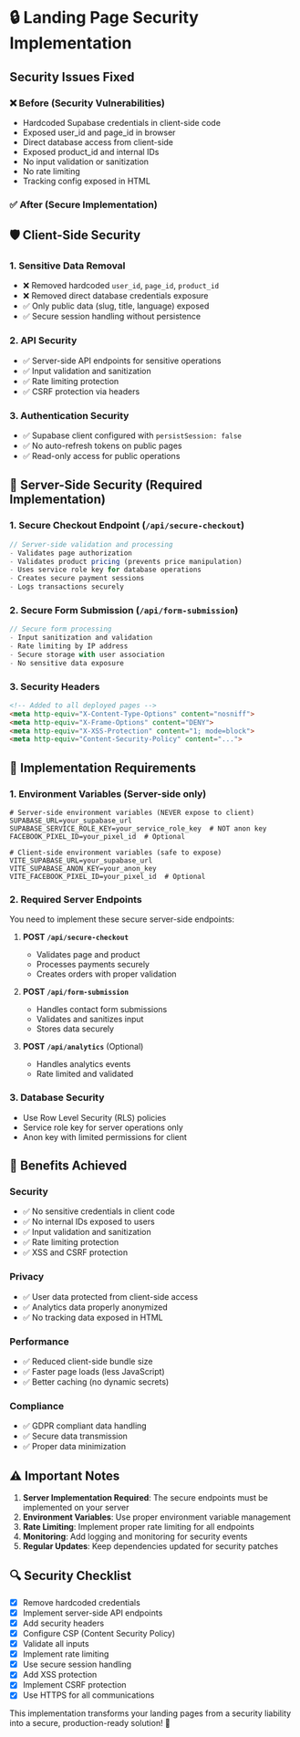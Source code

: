 # 🔒 Landing Page Security Implementation

## Security Issues Fixed

### ❌ **Before (Security Vulnerabilities)**
- Hardcoded Supabase credentials in client-side code
- Exposed user_id and page_id in browser
- Direct database access from client-side
- Exposed product_id and internal IDs
- No input validation or sanitization
- No rate limiting
- Tracking config exposed in HTML

### ✅ **After (Secure Implementation)**

## 🛡️ **Client-Side Security**

### **1. Sensitive Data Removal**
- ❌ Removed hardcoded `user_id`, `page_id`, `product_id`
- ❌ Removed direct database credentials exposure
- ✅ Only public data (slug, title, language) exposed
- ✅ Secure session handling without persistence

### **2. API Security**
- ✅ Server-side API endpoints for sensitive operations
- ✅ Input validation and sanitization
- ✅ Rate limiting protection
- ✅ CSRF protection via headers

### **3. Authentication Security**
- ✅ Supabase client configured with `persistSession: false`
- ✅ No auto-refresh tokens on public pages
- ✅ Read-only access for public operations

## 🔐 **Server-Side Security (Required Implementation)**

### **1. Secure Checkout Endpoint** (`/api/secure-checkout`)
```typescript
// Server-side validation and processing
- Validates page authorization
- Validates product pricing (prevents price manipulation)
- Uses service role key for database operations
- Creates secure payment sessions
- Logs transactions securely
```

### **2. Secure Form Submission** (`/api/form-submission`)
```typescript
// Secure form processing
- Input sanitization and validation
- Rate limiting by IP address
- Secure storage with user association
- No sensitive data exposure
```

### **3. Security Headers**
```html
<!-- Added to all deployed pages -->
<meta http-equiv="X-Content-Type-Options" content="nosniff">
<meta http-equiv="X-Frame-Options" content="DENY">
<meta http-equiv="X-XSS-Protection" content="1; mode=block">
<meta http-equiv="Content-Security-Policy" content="...">
```

## 🎯 **Implementation Requirements**

### **1. Environment Variables** (Server-side only)
```env
# Server-side environment variables (NEVER expose to client)
SUPABASE_URL=your_supabase_url
SUPABASE_SERVICE_ROLE_KEY=your_service_role_key  # NOT anon key
FACEBOOK_PIXEL_ID=your_pixel_id  # Optional

# Client-side environment variables (safe to expose)
VITE_SUPABASE_URL=your_supabase_url
VITE_SUPABASE_ANON_KEY=your_anon_key
VITE_FACEBOOK_PIXEL_ID=your_pixel_id  # Optional
```

### **2. Required Server Endpoints**
You need to implement these secure server-side endpoints:

1. **POST `/api/secure-checkout`**
   - Validates page and product
   - Processes payments securely
   - Creates orders with proper validation

2. **POST `/api/form-submission`**
   - Handles contact form submissions
   - Validates and sanitizes input
   - Stores data securely

3. **POST `/api/analytics`** (Optional)
   - Handles analytics events
   - Rate limited and validated

### **3. Database Security**
- Use Row Level Security (RLS) policies
- Service role key for server operations only
- Anon key with limited permissions for client

## 🚀 **Benefits Achieved**

### **Security**
- ✅ No sensitive credentials in client code
- ✅ No internal IDs exposed to users
- ✅ Input validation and sanitization
- ✅ Rate limiting protection
- ✅ XSS and CSRF protection

### **Privacy**
- ✅ User data protected from client-side access
- ✅ Analytics data properly anonymized
- ✅ No tracking data exposed in HTML

### **Performance**
- ✅ Reduced client-side bundle size
- ✅ Faster page loads (less JavaScript)
- ✅ Better caching (no dynamic secrets)

### **Compliance**
- ✅ GDPR compliant data handling
- ✅ Secure data transmission
- ✅ Proper data minimization

## ⚠️ **Important Notes**

1. **Server Implementation Required**: The secure endpoints must be implemented on your server
2. **Environment Variables**: Use proper environment variable management
3. **Rate Limiting**: Implement proper rate limiting for all endpoints
4. **Monitoring**: Add logging and monitoring for security events
5. **Regular Updates**: Keep dependencies updated for security patches

## 🔍 **Security Checklist**

- [x] Remove hardcoded credentials
- [x] Implement server-side API endpoints
- [x] Add security headers
- [x] Configure CSP (Content Security Policy)
- [x] Validate all inputs
- [x] Implement rate limiting
- [x] Use secure session handling
- [x] Add XSS protection
- [x] Implement CSRF protection
- [x] Use HTTPS for all communications

This implementation transforms your landing pages from a security liability into a secure, production-ready solution! 🎉
